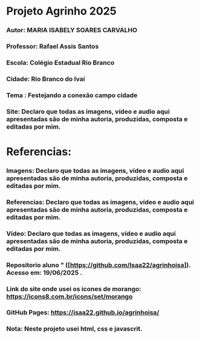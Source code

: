 # Projeto Agrinho 2025
### Autor: MARIA ISABELY SOARES CARVALHO
### Professor: Rafael Assis Santos
### Escola: Colégio Estadual Rio Branco
### Cidade: Rio Branco do Ivaí
### Tema : Festejando a conexão campo cidade
### Site: Declaro que todas as imagens, vídeo e audio aqui apresentadas são de minha autoria, produzidas, composta e editadas por mim.
# Referencias:
### Imagens: Declaro que todas as imagens, vídeo e audio aqui apresentadas são de minha autoria, produzidas, composta e editadas por mim.
### Referencias: Declaro que todas as imagens, vídeo e audio aqui apresentadas são de minha autoria, produzidas, composta e editadas por mim.
### Vídeo: Declaro que todas as imagens, vídeo e audio aqui apresentadas são de minha autoria, produzidas, composta e editadas por mim.

### Repositorio aluno " ([https://github.com/Isaa22/agrinhoisa]). Acesso em: 19/06/2025 .
### Link do site onde usei os icones de morango: https://icons8.com.br/icons/set/morango
### GitHub Pages: https://isaa22.github.io/agrinhoisa/
### Nota: Neste projeto usei html, css e javascrit.
